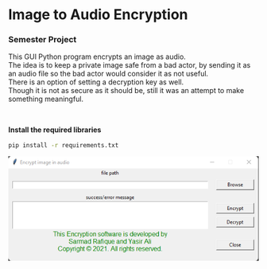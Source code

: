 # Image to Audio Encryption
### Semester Project <br/>
This GUI Python program encrypts an image as audio.<br/>
The idea is to keep a private image safe from a bad actor, by sending it as an audio file so the bad actor would consider it as not useful. <br/>
There is an option of setting a decryption key as well. <br/>
Though it is not as secure as it should be, still it was an attempt to make something meaningful.

<br/>

**Install the required libraries**
```cmd
pip install -r requirements.txt
```


![alt text](https://github.com/yasirali0/image_to_audio_encryption/blob/main/gui.png?raw=true)
